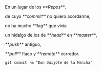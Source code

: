 
<p>En un lugar de los <em>**Repos**</em>,</p>
<p>de cuyo <em>**commit**</em> no quiero acordarme,</p>
<p>no ha mucho <em>**log**</em> que vivía</p>
<p>un hidalgo de los de <em>**head**</em> en <em>**master**</em>,</p>
<p><em>**push**</em> antiguo,</p>
<p><em>**pull**</em> flaco y <em>**remote**</em> corredor.</p>
<p><code>git commit -m &quot;Don Quijote de la Mancha&quot;</code> </p>

